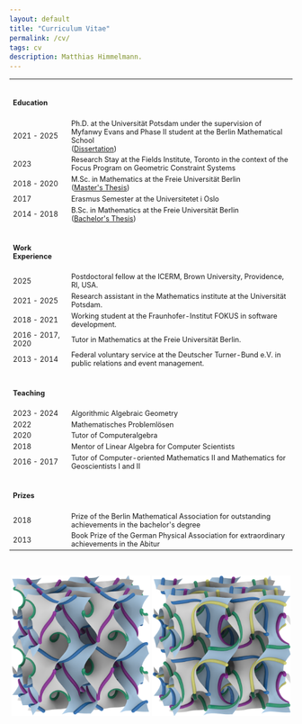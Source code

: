 ```yaml
---
layout: default
title: "Curriculum Vitae"
permalink: /cv/
tags: cv
description: Matthias Himmelmann.
---
```

<table style="width:100%; font-size: 90%;">

<tr><td><h4><br>Education</h4></td></tr>
<tr>
    <td>2021 - 2025</td>
    <td>Ph.D. at the Universität Potsdam under the supervision of Myfanwy Evans and Phase II student at the Berlin Mathematical School<br>
    (<a href="/documents/himmelmann_diss.pdf">Dissertation</a>)</td>
</tr>
<tr>
    <td>2023</td>
    <td>Research Stay at the Fields Institute, Toronto in the context of the Focus Program on Geometric Constraint Systems</td>
</tr>
<tr>
    <td>2018 - 2020</td>
    <td>M.Sc. in Mathematics at the Freie Universität Berlin<br>
    (<a href="/documents/Masterarbeit_Himmelmann_GPCA.pdf">Master's Thesis</a>)</td>
</tr>
 <tr>
    <td>2017</td>
    <td>Erasmus Semester at the Universitetet i Oslo</td>
</tr>
<tr>
    <td>2014 - 2018</td>
    <td>B.Sc. in Mathematics at the Freie Universität Berlin<br>
     (<a href="/documents/bachelorarbeit.pdf">Bachelor's Thesis</a>)</td>
</tr>

<tr><td><h4><br>Work Experience</h4></td></tr>

<tr>
    <td>2025</td>
    <td>Postdoctoral fellow at the ICERM, Brown University, Providence, RI, USA.</td>
</tr>
<tr>
    <td>2021 - 2025</td>
    <td>Research assistant in the Mathematics institute at the Universität Potsdam.</td>
</tr>
<tr>
    <td>2018 - 2021</td>
    <td>Working student at the Fraunhofer-Institut FOKUS in software development.</td>
</tr>
<tr>
    <td>2016 - 2017, 2020</td>
    <td>Tutor in Mathematics at the Freie Universität Berlin.</td>
</tr>
<tr>
    <td>2013 - 2014</td>
    <td>Federal voluntary service at the Deutscher Turner-Bund e.V. in public relations and event management. </td>
</tr>

<tr><td><h4><br>Teaching</h4></td></tr>
<tr>
    <td>2023 - 2024</td>
    <td>Algorithmic Algebraic Geometry</td>
</tr>

<tr>
    <td>2022</td>
    <td>Mathematisches Problemlösen</td>
</tr>

<tr>
    <td>2020</td>
    <td>Tutor of Computeralgebra</td>
</tr>
<tr>
    <td>2018</td>
    <td>Mentor of Linear Algebra for Computer Scientists</td>
</tr>
<tr>
    <td>2016 - 2017</td>
    <td>Tutor of Computer-oriented Mathematics II and Mathematics for Geoscientists I and II</td>
</tr>
<tr> <td><h4><br>Prizes</h4></td></tr>
<tr>
    <td>2018</td>
    <td>Prize of the Berlin Mathematical Association for outstanding achievements in the bachelor's degree</td>
</tr>
<tr>
    <td>2013</td>
    <td>Book Prize of the German Physical Association for extraordinary achievements in the Abitur</td>
</tr>
</table>

<br>
<p> </p>
<p style="text-align: center;">
<img src="/images/bmnlinesongyroid.png" title="The $\Gamma^+$ rod packing depicted as lines on the gyroid" alt="The $\Gamma^+$ rod packing depicted as lines on the gyroid" width="49%" height="49%"/>
<img src="/images/sgnlinesongyroid.png" title="The $\Sigma^+$ rod packing depicted as lines on the gyroid" alt="The $\Sigma^+$ rod packing depicted as lines on the gyroid" width="49%" height="49%"/>
</p>

